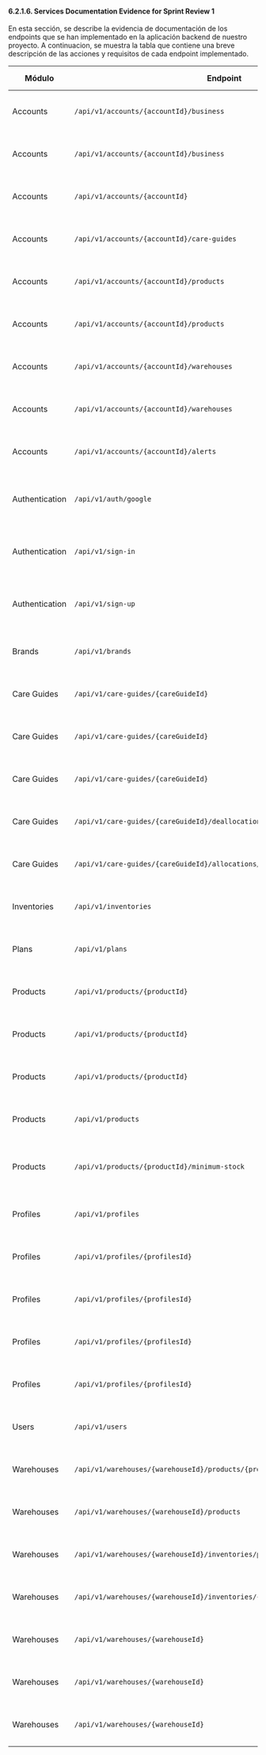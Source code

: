 #### 6.2.1.6. Services Documentation Evidence for Sprint Review 1 ####

En esta sección, se describe la evidencia de documentación de los endpoints que se han implementado en la aplicación backend de nuestro proyecto. A continuacion, se muestra la tabla que contiene una breve descripción de las acciones y requisitos de cada endpoint implementado.

| Módulo         | Endpoint                                                                     | Acción                                    | Verbo HTTP | Sintaxis                                 | Parámetros principales                   | Enlace a Swagger                                                                             |
|----------------|------------------------------------------------------------------------------|-------------------------------------------|------------|------------------------------------------|------------------------------------------|----------------------------------------------------------------------------------------------|
| Accounts       | `/api/v1/accounts/{accountId}/business`                                      | Obtener el business de una cuenta         | GET        | `/accounts/1/business`                   | `accountId`                              | [https://stocksip-back-end.azurewebsites.net/](https://stocksip-back-end.azurewebsites.net/) |
| Accounts       | `/api/v1/accounts/{accountId}/business`                                      | Actualizar el business de una cuenta      | PUT        | `/accounts/1/business`                   | `accountId`, campos nuevos               | [https://stocksip-back-end.azurewebsites.net/](https://stocksip-back-end.azurewebsites.net/) |
| Accounts       | `/api/v1/accounts/{accountId}`                                               | Obtener cuenta por su id                  | GET        | `/accounts/1/care-guides`                | `accountId`                              | [https://stocksip-back-end.azurewebsites.net/](https://stocksip-back-end.azurewebsites.net/) |
| Accounts       | `/api/v1/accounts/{accountId}/care-guides`                                   | Obtener care guides por cuenta            | GET        | `/accounts/1/care-guides`                | `accountId`                              | [https://stocksip-back-end.azurewebsites.net/](https://stocksip-back-end.azurewebsites.net/) |
| Accounts       | `/api/v1/accounts/{accountId}/products`                                      | Obtener productos por cuenta              | GET        | `/accounts/1/products`                   | `accountId`                              | [https://stocksip-back-end.azurewebsites.net/](https://stocksip-back-end.azurewebsites.net/) |
| Accounts       | `/api/v1/accounts/{accountId}/products`                                      | Registrar productos por cuenta            | POST       | `/accounts/1/products`                   | `accountId`                              | [https://stocksip-back-end.azurewebsites.net/](https://stocksip-back-end.azurewebsites.net/) |
| Accounts       | `/api/v1/accounts/{accountId}/warehouses`                                    | Obtener almacenes por cuenta              | GET        | `/accounts/1/warehouses`                 | `accountId`                              | [https://stocksip-back-end.azurewebsites.net/](https://stocksip-back-end.azurewebsites.net/) |
| Accounts       | `/api/v1/accounts/{accountId}/warehouses`                                    | Registrar almacenes por cuenta            | POST       | `/accounts/1/warehouses`                 | `accountId`                              | [https://stocksip-back-end.azurewebsites.net/](https://stocksip-back-end.azurewebsites.net/) |
| Accounts       | `/api/v1/accounts/{accountId}/alerts`                                        | Obtener alertas por cuenta                | GET        | `/accounts/1/alerts`                     | `accountId`                              | [https://stocksip-back-end.azurewebsites.net/](https://stocksip-back-end.azurewebsites.net/) |
| Authentication | `/api/v1/auth/google`                                                        | Registro de cuenta con Google             | POST       | `/.../auth/google`                       | body con nuevos campos para el registro  | [https://stocksip-back-end.azurewebsites.net/](https://stocksip-back-end.azurewebsites.net/) |
| Authentication | `/api/v1/sign-in`                                                            | Inicio de sesión al sistema               | POST       | `/.../sign-in`                           | body con campos para el inicio de sesión | [https://stocksip-back-end.azurewebsites.net/](https://stocksip-back-end.azurewebsites.net/) |
| Authentication | `/api/v1/sign-up`                                                            | Registro de cuenta hacia el sistema       | POST       | `/.../sign-up`                           | body con nuevos campos para el registro  | [https://stocksip-back-end.azurewebsites.net/](https://stocksip-back-end.azurewebsites.net/) |
| Brands         | `/api/v1/brands`                                                             | Obtener todas las marcas                  | GET        | `/.../brands`                            | -                                        | [https://stocksip-back-end.azurewebsites.net/](https://stocksip-back-end.azurewebsites.net/) |
| Care Guides    | `/api/v1/care-guides/{careGuideId}`                                          | Obtener guía por ID                       | GET        | `/api/v1/care-guides/123`                | `careGuideId`, `accountId`               | [https://stocksip-back-end.azurewebsites.net/](https://stocksip-back-end.azurewebsites.net/) |
| Care Guides    | `/api/v1/care-guides/{careGuideId}`                                          | Actualizar guía                           | PUT        | `/api/v1/care-guides/123`                | Body con nuevos campos                   | [https://stocksip-back-end.azurewebsites.net/](https://stocksip-back-end.azurewebsites.net/) |
| Care Guides    | `/api/v1/care-guides/{careGuideId}`                                          | Eliminar guía                             | DELETE     | `/api/v1/care-guides/123`                | `careGuideId`                            | [https://stocksip-back-end.azurewebsites.net/](https://stocksip-back-end.azurewebsites.net/) |
| Care Guides    | `/api/v1/care-guides/{careGuideId}/deallocations`                            | Desasignar guía                           | PUT        | `/api/v1/care-guides/123/deallocations`  | `careGuideId`                            | [https://stocksip-back-end.azurewebsites.net/](https://stocksip-back-end.azurewebsites.net/) |
| Care Guides    | `/api/v1/care-guides/{careGuideId}/allocations/{productId}`                  | Asignar guía a producto                   | PUT        | `/api/v1/care-guides/123/allocations/45` | `careGuideId`, `productId`               | [https://stocksip-back-end.azurewebsites.net/](https://stocksip-back-end.azurewebsites.net/) |
| Inventories    | `/api/v1/inventories`                                                        | Eliminar un producto de un almacén        | DELETE     | `/.../inventories`                       | -                                        | [https://stocksip-back-end.azurewebsites.net/](https://stocksip-back-end.azurewebsites.net/) |
| Plans          | `/api/v1/plans`                                                              | Obtener todos los planes de suscripción   | GET        | `/.../plans`                             | -                                        | [https://stocksip-back-end.azurewebsites.net/](https://stocksip-back-end.azurewebsites.net/) |
| Products       | `/api/v1/products/{productId}`                                               | Obtener producto por su id                | GET        | `/api/v1/products/1`                     | `productId`                              | [https://stocksip-back-end.azurewebsites.net/](https://stocksip-back-end.azurewebsites.net/) |
| Products       | `/api/v1/products/{productId}`                                               | Actualizar producto                       | PUT        | `/api/v1/products/1`                     | `productId`                              | [https://stocksip-back-end.azurewebsites.net/](https://stocksip-back-end.azurewebsites.net/) |
| Products       | `/api/v1/products/{productId}`                                               | Eliminar producto                         | DELETE     | `/api/v1/products/1`                     | `productId`                              | [https://stocksip-back-end.azurewebsites.net/](https://stocksip-back-end.azurewebsites.net/) |
| Products       | `/api/v1/products`                                                           | Crear producto                            | POST       | `/api/v1/products`                       | -                                        | [https://stocksip-back-end.azurewebsites.net/](https://stocksip-back-end.azurewebsites.net/) |
| Products       | `/api/v1/products/{productId}/minimum-stock`                                 | Actualizar el mínimo stock de un producto | PATCH      | `/api/v1/products/1/minimmum-stock`      | `productId`                              | [https://stocksip-back-end.azurewebsites.net/](https://stocksip-back-end.azurewebsites.net/) |
| Profiles       | `/api/v1/profiles`                                                           | Crear perfil                              | POST       | `/api/v1/profiles`                       | -                                        | [https://stocksip-back-end.azurewebsites.net/](https://stocksip-back-end.azurewebsites.net/) |
| Profiles       | `/api/v1/profiles/{profilesId}`                                              | Obtener todos los perfiles                | GET        | `/api/v1/profiles/1`                     | `profilesId`                             | [https://stocksip-back-end.azurewebsites.net/](https://stocksip-back-end.azurewebsites.net/) |
| Profiles       | `/api/v1/profiles/{profilesId}`                                              | Obtener perfil por su id                  | GET        | `/api/v1/profiles/1`                     | `profilesId`                             | [https://stocksip-back-end.azurewebsites.net/](https://stocksip-back-end.azurewebsites.net/) |
| Profiles       | `/api/v1/profiles/{profilesId}`                                              | Actualizar perfil                         | PUT        | `/api/v1/profiles/1`                     | `profilesId`                             | [https://stocksip-back-end.azurewebsites.net/](https://stocksip-back-end.azurewebsites.net/) |
| Profiles       | `/api/v1/profiles/{profilesId}`                                              | Eliminar perfil                           | DELETE     | `/api/v1/profiles/1`                     | `profilesId`                             | [https://stocksip-back-end.azurewebsites.net/](https://stocksip-back-end.azurewebsites.net/) |
| Users          | `/api/v1/users`                                                              | Obtener un usuario por su id              | GET        | `/.../users`                             | `userId`                                 | [https://stocksip-back-end.azurewebsites.net/](https://stocksip-back-end.azurewebsites.net/) |
| Warehouses     | `/api/v1/warehouses/{warehouseId}/products/{productsId}`                     | Obtener productos por almacén             | GET        | `/.../products`                          | `warehouseId`                            | [https://stocksip-back-end.azurewebsites.net/](https://stocksip-back-end.azurewebsites.net/) |
| Warehouses     | `/api/v1/warehouses/{warehouseId}/products`                                  | Obtener productos por almacén             | GET        | `/.../products`                          | `warehouseId`                            | [https://stocksip-back-end.azurewebsites.net/](https://stocksip-back-end.azurewebsites.net/) |
| Warehouses     | `/api/v1/warehouses/{warehouseId}/inventories/product/{productId}/additions` | Añadir stock                              | POST       | `.../additions`                          | `warehouseId`, `productId`               | [https://stocksip-back-end.azurewebsites.net/](https://stocksip-back-end.azurewebsites.net/) |
| Warehouses     | `/api/v1/warehouses/{warehouseId}/inventories/{productId}/substractions`     | Quitar stock                              | POST       | `.../substractions`                      | `warehouseId`, `productId`               | [https://stocksip-back-end.azurewebsites.net/](https://stocksip-back-end.azurewebsites.net/) |
| Warehouses     | `/api/v1/warehouses/{warehouseId}`                                           | Obtener almacén por ID                    | GET        | `/api/v1/warehouses/123`                 | `warehouseId`                            | [https://stocksip-back-end.azurewebsites.net/](https://stocksip-back-end.azurewebsites.net/) |
| Warehouses     | `/api/v1/warehouses/{warehouseId}`                                           | Actualizar almacén                        | PUT        | `/api/v1/warehouses/123`                 | Body actualizado + `warehouseId`         | [https://stocksip-back-end.azurewebsites.net/](https://stocksip-back-end.azurewebsites.net/) |
| Warehouses     | `/api/v1/warehouses/{warehouseId}`                                           | Eliminar almacén                          | DELETE     | `/api/v1/warehouses/123`                 | `warehouseId`                            | [https://stocksip-back-end.azurewebsites.net/](https://stocksip-back-end.azurewebsites.net/) |